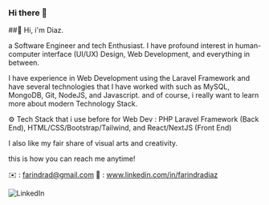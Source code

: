### Hi there 👋

##👋 Hi, i'm Diaz.

a Software Engineer and tech Enthusiast. I have profound interest in human-computer interface (UI/UX) Design, Web Development, and everything in between.

I have experience in Web Development using the Laravel Framework and have several technologies that I have worked with such as MySQL, MongoDB, Git, NodeJS, and Javascript. and of course, i really want to learn more about modern Technology Stack.

⚙️ Tech Stack that i use before for Web Dev :
PHP Laravel Framework (Back End), HTML/CSS/Bootstrap/Tailwind, and React/NextJS (Front End)

I also like my fair share of visual arts and creativity.

this is how you can reach me anytime!

✉️ : farindrad@gmail.com
🔗 : www.linkedin.com/in/farindradiaz


![LinkedIn](https://img.shields.io/badge/LinkedIn-0A66C2?style=for-the-badge&logo=LinkedIn&logoColor=0A66C2)
